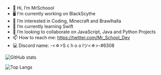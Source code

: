 - 👋 Hi, I’m MrSchoool
- 🖥️ I'm currently working on BlackScythe
- 👀 I’m interested in Coding, Minecraft and Brawlhalla
- 🌱 I’m currently learning Swift
- 💞️ I’m looking to collaborate on JavaScript, Java and Python Projects
- 📫 How to reach me: https://twitter.com/Mr_School_Dev
- 💻 Discord name: -<☆>S c h o o lツ<☆>-#6308


![GitHub stats](https://github-readme-stats.vercel.app/api?username=MrSchoool&show_icons=true&theme=tokyonight)

![Top Langs](https://github-readme-stats.vercel.app/api/top-langs/?username=MrSchoool&theme=tokyonight)

